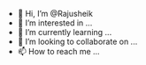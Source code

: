 - 👋 Hi, I’m @Rajusheik
- 👀 I’m interested in ...
- 🌱 I’m currently learning ...
- 💞️ I’m looking to collaborate on ...
- 📫 How to reach me ...

<!---
Rajusheik/Rajusheik is a ✨ special ✨ repository because its `README.md` (this file) appears on your GitHub profile.
You can click the Preview link to take a look at your changes.
--->
